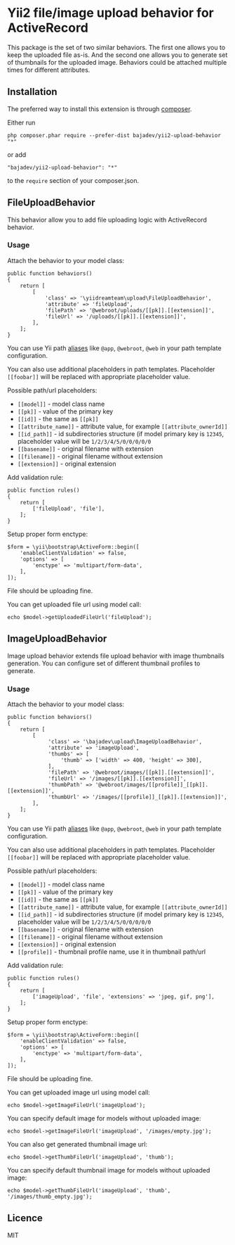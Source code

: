 # Yii2 file/image upload behavior for ActiveRecord #
 
This package is the set of two similar behaviors. The first one allows you to keep the uploaded file as-is.
 And the second one allows you to generate set of thumbnails for the uploaded image. Behaviors could be attached
 multiple times for different attributes.
 
## Installation ##

The preferred way to install this extension is through [composer](http://getcomposer.org/download/).

Either run

    php composer.phar require --prefer-dist bajadev/yii2-upload-behavior "*"

or add

    "bajadev/yii2-upload-behavior": "*"

to the `require` section of your composer.json.
 
## FileUploadBehavior ##

This behavior allow you to add file uploading logic with ActiveRecord behavior.

### Usage ###
Attach the behavior to your model class:

    public function behaviors()
    {
        return [
            [
                'class' => '\yiidreamteam\upload\FileUploadBehavior',
                'attribute' => 'fileUpload',
                'filePath' => '@webroot/uploads/[[pk]].[[extension]]',
                'fileUrl' => '/uploads/[[pk]].[[extension]]',
            ],
        ];
    }
   
You can use Yii path [aliases](http://www.yiiframework.com/doc-2.0/guide-concept-aliases.html) 
like `@app`, `@webroot`, `@web` in your path template configuration.

You can also use additional placeholders in path templates.
Placeholder `[[foobar]]` will be replaced with appropriate placeholder value. 

Possible path/url placeholders:

 * `[[model]]` - model class name
 * `[[pk]]` - value of the primary key 
 * `[[id]]` - the same as `[[pk]]`
 * `[[attribute_name]]` - attribute value, for example `[[attribute_ownerId]]`
 * `[[id_path]]` - id subdirectories structure (if model primary key is `12345`, placeholder value will be `1/2/3/4/5/0/0/0/0/0`
 * `[[basename]]` - original filename with extension
 * `[[filename]]` - original filename without extension
 * `[[extension]]` - original extension
    
Add validation rule:

    public function rules()
    {
        return [
            ['fileUpload', 'file'],   
        ];
    }

Setup proper form enctype:

    $form = \yii\bootstrap\ActiveForm::begin([
        'enableClientValidation' => false,
        'options' => [
            'enctype' => 'multipart/form-data',
        ],
    ]);

File should be uploading fine.

You can get uploaded file url using model call:

    echo $model->getUploadedFileUrl('fileUpload');

## ImageUploadBehavior ##

Image upload behavior extends file upload behavior with image thumbnails generation.
You can configure set of different thumbnail profiles to generate.

### Usage ###
Attach the behavior to your model class:

    public function behaviors()
    {
        return [
            [
                 'class' => '\bajadev\upload\ImageUploadBehavior',
                 'attribute' => 'imageUpload',
                 'thumbs' => [
                     'thumb' => ['width' => 400, 'height' => 300],
                 ],
                 'filePath' => '@webroot/images/[[pk]].[[extension]]',
                 'fileUrl' => '/images/[[pk]].[[extension]]',
                 'thumbPath' => '@webroot/images/[[profile]]_[[pk]].[[extension]]',
                 'thumbUrl' => '/images/[[profile]]_[[pk]].[[extension]]',
            ],
        ];
    }

You can use Yii path [aliases](http://www.yiiframework.com/doc-2.0/guide-concept-aliases.html) 
like `@app`, `@webroot`, `@web` in your path template configuration.

You can also use additional placeholders in path templates.
Placeholder `[[foobar]]` will be replaced with appropriate placeholder value. 

Possible path/url placeholders:

 * `[[model]]` - model class name
 * `[[pk]]` - value of the primary key 
 * `[[id]]` - the same as `[[pk]]`
 * `[[attribute_name]]` - attribute value, for example `[[attribute_ownerId]]`
 * `[[id_path]]` - id subdirectories structure (if model primary key is `12345`, placeholder value will be `1/2/3/4/5/0/0/0/0/0`
 * `[[basename]]` - original filename with extension
 * `[[filename]]` - original filename without extension
 * `[[extension]]` - original extension
 * `[[profile]]` - thumbnail profile name, use it in thumbnail path/url
    
Add validation rule:

    public function rules()
    {
        return [
            ['imageUpload', 'file', 'extensions' => 'jpeg, gif, png'],   
        ];
    }

Setup proper form enctype:

    $form = \yii\bootstrap\ActiveForm::begin([
        'enableClientValidation' => false,
        'options' => [
            'enctype' => 'multipart/form-data',
        ],
    ]);

File should be uploading fine.

You can get uploaded image url using model call:

    echo $model->getImageFileUrl('imageUpload');

You can specify default image for models without uploaded image:

    echo $model->getImageFileUrl('imageUpload', '/images/empty.jpg');

You can also get generated thumbnail image url:

    echo $model->getThumbFileUrl('imageUpload', 'thumb');

You can specify default thumbnail image for models without uploaded image:
  
    echo $model->getThumbFileUrl('imageUpload', 'thumb', '/images/thumb_empty.jpg');

## Licence ##

MIT
